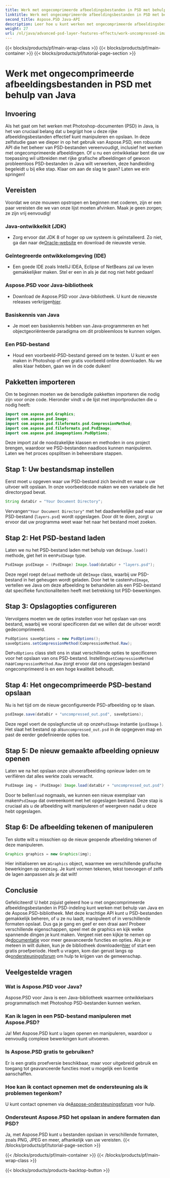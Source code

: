 ```yaml
---
title: Werk met ongecomprimeerde afbeeldingsbestanden in PSD met behulp van Java
linktitle: Werk met ongecomprimeerde afbeeldingsbestanden in PSD met behulp van Java
second_title: Aspose.PSD Java-API
description: Leer hoe u kunt werken met ongecomprimeerde afbeeldingsbestanden in PSD-indeling met behulp van Java en de Aspose.PSD-bibliotheek in deze uitgebreide stapsgewijze zelfstudie.
weight: 27
url: /nl/java/advanced-psd-layer-features-effects/work-uncompressed-image-files-psd/
---
```


{{< blocks/products/pf/main-wrap-class >}}
{{< blocks/products/pf/main-container >}}
{{< blocks/products/pf/tutorial-page-section >}}

# Werk met ongecomprimeerde afbeeldingsbestanden in PSD met behulp van Java

## Invoering
Als het gaat om het werken met Photoshop-documenten (PSD) in Java, is het van cruciaal belang dat u begrijpt hoe u deze rijke afbeeldingsbestanden effectief kunt manipuleren en opslaan. In deze zelfstudie gaan we dieper in op het gebruik van Aspose.PSD, een robuuste API die het beheer van PSD-bestanden vereenvoudigt, inclusief het werken met ongecomprimeerde afbeeldingen. Of u nu een ontwikkelaar bent die uw toepassing wil uitbreiden met rijke grafische afbeeldingen of gewoon probleemloos PSD-bestanden in Java wilt verwerken, deze handleiding begeleidt u bij elke stap. Klaar om aan de slag te gaan? Laten we erin springen!
## Vereisten
Voordat we onze mouwen opstropen en beginnen met coderen, zijn er een paar vereisten die we van onze lijst moeten afvinken. Maak je geen zorgen; ze zijn vrij eenvoudig!
### Java-ontwikkelkit (JDK)
- Zorg ervoor dat JDK 8 of hoger op uw systeem is geïnstalleerd. Zo niet, ga dan naar de[Oracle-website](https://www.oracle.com/java/technologies/javase-jdk11-downloads.html) en download de nieuwste versie.
### Geïntegreerde ontwikkelomgeving (IDE)
- Een goede IDE zoals IntelliJ IDEA, Eclipse of NetBeans zal uw leven gemakkelijker maken. Stel er een in als je dat nog niet hebt gedaan!
### Aspose.PSD voor Java-bibliotheek
-  Download de Aspose.PSD voor Java-bibliotheek. U kunt de nieuwste releases verkrijgen[hier](https://releases.aspose.com/psd/java/). 
### Basiskennis van Java 
- Je moet een basiskennis hebben van Java-programmeren en het objectgeoriënteerde paradigma om dit probleemloos te kunnen volgen.
### Een PSD-bestand
- Houd een voorbeeld-PSD-bestand gereed om te testen. U kunt er een maken in Photoshop of een gratis voorbeeld online downloaden. 
Nu we alles klaar hebben, gaan we in de code duiken!
## Pakketten importeren
Om te beginnen moeten we de benodigde pakketten importeren die nodig zijn voor onze code. Hieronder vindt u de lijst met importproducten die u nodig heeft:
```java
import com.aspose.psd.Graphics;
import com.aspose.psd.Image;
import com.aspose.psd.fileformats.psd.CompressionMethod;
import com.aspose.psd.fileformats.psd.PsdImage;
import com.aspose.psd.imageoptions.PsdOptions;
```
Deze import zal de noodzakelijke klassen en methoden in ons project brengen, waardoor we PSD-bestanden naadloos kunnen manipuleren. 
Laten we het proces opsplitsen in beheersbare stappen. 
## Stap 1: Uw bestandsmap instellen
Eerst moet u opgeven waar uw PSD-bestand zich bevindt en waar u uw uitvoer wilt opslaan. In onze voorbeeldcode maken we een variabele die het directorypad bevat.
```java
String dataDir = "Your Document Directory";
```
 Vervangen`"Your Document Directory"` met het daadwerkelijke pad waar uw PSD-bestand (`layers.psd`) wordt opgeslagen. Door dit te doen, zorgt u ervoor dat uw programma weet waar het naar het bestand moet zoeken.
## Stap 2: Het PSD-bestand laden
 Laten we nu het PSD-bestand laden met behulp van de`Image.load()` methode, giet het in een`PsdImage` type.
```java
PsdImage psdImage = (PsdImage) Image.load(dataDir + "layers.psd");
```
 Deze regel roept de`load` methode uit de`Image` class, waarbij uw PSD-bestand in het geheugen wordt geladen. Door het te casten`PsdImage`, vertellen we Java om deze afbeelding te behandelen als een PSD-bestand dat specifieke functionaliteiten heeft met betrekking tot PSD-bewerkingen.
## Stap 3: Opslagopties configureren
Vervolgens moeten we de opties instellen voor het opslaan van ons bestand, waarbij we vooral specificeren dat we willen dat de uitvoer wordt gedecomprimeerd.
```java
PsdOptions saveOptions = new PsdOptions();
saveOptions.setCompressionMethod(CompressionMethod.Raw);
```
 De`PsdOptions` class stelt ons in staat verschillende opties te specificeren voor het opslaan van ons PSD-bestand. Instelling`setCompressionMethod` naar`CompressionMethod.Raw` zorgt ervoor dat ons opgeslagen bestand ongecomprimeerd is en een hoge kwaliteit behoudt.
## Stap 4: Het ongecomprimeerde PSD-bestand opslaan
Nu is het tijd om de nieuw geconfigureerde PSD-afbeelding op te slaan.
```java
psdImage.save(dataDir + "uncompressed_out.psd", saveOptions);
```
 Deze regel voert de opslagfunctie uit op onze`PsdImage` instantie (`psdImage` ). Het slaat het bestand op als`uncompressed_out.psd` in de opgegeven map en past de eerder gedefinieerde opties toe.
## Stap 5: De nieuw gemaakte afbeelding opnieuw openen
Laten we na het opslaan onze uitvoerafbeelding opnieuw laden om te verifiëren dat alles werkte zoals verwacht.
```java
PsdImage img = (PsdImage) Image.load(dataDir + "uncompressed_out.psd");
```
 Door te bellen`load` nogmaals, we kunnen een nieuw exemplaar van maken`PsdImage` dat overeenkomt met het opgeslagen bestand. Deze stap is cruciaal als u de afbeelding wilt manipuleren of weergeven nadat u deze hebt opgeslagen.
## Stap 6: De afbeelding tekenen of manipuleren
Ten slotte wilt u misschien op de nieuw geopende afbeelding tekenen of deze manipuleren.
```java
Graphics graphics = new Graphics(img);
```
 Hier initialiseren we a`Graphics` object, waarmee we verschillende grafische bewerkingen op onze`img`. Je kunt vormen tekenen, tekst toevoegen of zelfs de lagen aanpassen als je dat wilt!
## Conclusie
Gefeliciteerd! U hebt zojuist geleerd hoe u met ongecomprimeerde afbeeldingsbestanden in PSD-indeling kunt werken met behulp van Java en de Aspose.PSD-bibliotheek. Met deze krachtige API kunt u PSD-bestanden gemakkelijk beheren, of u ze nu laadt, manipuleert of in verschillende formaten opslaat. Dus ga je gang en geef er een draai aan! Probeer verschillende eigenschappen, speel met de graphics en kijk welke spannende dingen je kunt maken.
 Vergeet niet een kijkje te nemen op de[documentatie](https://reference.aspose.com/psd/java/) voor meer geavanceerde functies en opties. Als je er meteen in wilt duiken, kun je de bibliotheek downloaden[hier](https://releases.aspose.com/psd/java/) of start een gratis proefperiode. Heeft u vragen, kom dan gerust langs op de[ondersteuningsforum](https://forum.aspose.com/c/psd/34) om hulp te krijgen van de gemeenschap.
## Veelgestelde vragen
### Wat is Aspose.PSD voor Java?
Aspose.PSD voor Java is een Java-bibliotheek waarmee ontwikkelaars programmatisch met Photoshop PSD-bestanden kunnen werken.
### Kan ik lagen in een PSD-bestand manipuleren met Aspose.PSD?
Ja! Met Aspose.PSD kunt u lagen openen en manipuleren, waardoor u eenvoudig complexe bewerkingen kunt uitvoeren.
### Is Aspose.PSD gratis te gebruiken?
Er is een gratis proefversie beschikbaar, maar voor uitgebreid gebruik en toegang tot geavanceerde functies moet u mogelijk een licentie aanschaffen.
### Hoe kan ik contact opnemen met de ondersteuning als ik problemen tegenkom?
 U kunt contact opnemen via de[Aspose-ondersteuningsforum](https://forum.aspose.com/c/psd/34) voor hulp.
### Ondersteunt Aspose.PSD het opslaan in andere formaten dan PSD?
Ja, met Aspose.PSD kunt u bestanden opslaan in verschillende formaten, zoals PNG, JPEG en meer, afhankelijk van uw vereisten.
{{< /blocks/products/pf/tutorial-page-section >}}

{{< /blocks/products/pf/main-container >}}
{{< /blocks/products/pf/main-wrap-class >}}

{{< blocks/products/products-backtop-button >}}
